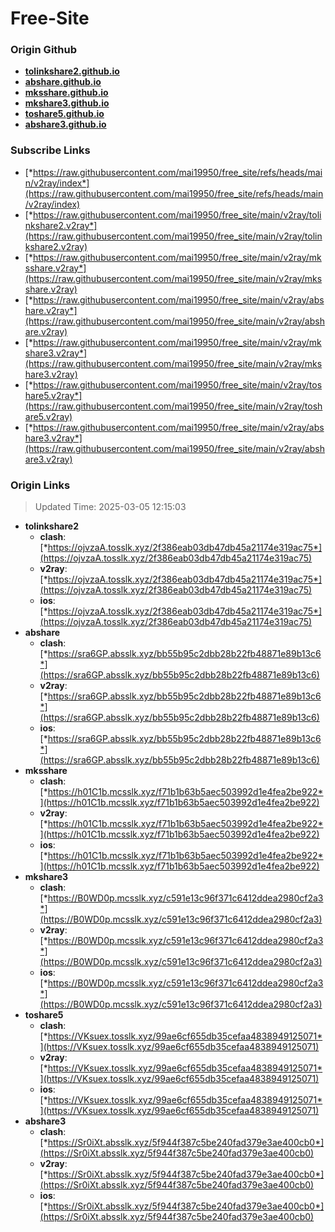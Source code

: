 # Free-Site

### Origin Github

- [**tolinkshare2.github.io**](https://github.com/tolinkshare2/tolinkshare2.github.io)
- [**abshare.github.io**](https://github.com/abshare/abshare.github.io)
- [**mksshare.github.io**](https://github.com/mksshare/mksshare.github.io)
- [**mkshare3.github.io**](https://github.com/mkshare3/mkshare3.github.io)
- [**toshare5.github.io**](https://github.com/toshare5/toshare5.github.io)
- [**abshare3.github.io**](https://github.com/abshare3/abshare3.github.io)

### Subscribe Links

- [*https://raw.githubusercontent.com/mai19950/free_site/refs/heads/main/v2ray/index*](https://raw.githubusercontent.com/mai19950/free_site/refs/heads/main/v2ray/index)
- [*https://raw.githubusercontent.com/mai19950/free_site/main/v2ray/tolinkshare2.v2ray*](https://raw.githubusercontent.com/mai19950/free_site/main/v2ray/tolinkshare2.v2ray)
- [*https://raw.githubusercontent.com/mai19950/free_site/main/v2ray/mksshare.v2ray*](https://raw.githubusercontent.com/mai19950/free_site/main/v2ray/mksshare.v2ray)
- [*https://raw.githubusercontent.com/mai19950/free_site/main/v2ray/abshare.v2ray*](https://raw.githubusercontent.com/mai19950/free_site/main/v2ray/abshare.v2ray)
- [*https://raw.githubusercontent.com/mai19950/free_site/main/v2ray/mkshare3.v2ray*](https://raw.githubusercontent.com/mai19950/free_site/main/v2ray/mkshare3.v2ray)
- [*https://raw.githubusercontent.com/mai19950/free_site/main/v2ray/toshare5.v2ray*](https://raw.githubusercontent.com/mai19950/free_site/main/v2ray/toshare5.v2ray)
- [*https://raw.githubusercontent.com/mai19950/free_site/main/v2ray/abshare3.v2ray*](https://raw.githubusercontent.com/mai19950/free_site/main/v2ray/abshare3.v2ray)

### Origin Links

> Updated Time: 2025-03-05 12:15:03

- **tolinkshare2**
  - **clash**: [*https://ojvzaA.tosslk.xyz/2f386eab03db47db45a21174e319ac75*](https://ojvzaA.tosslk.xyz/2f386eab03db47db45a21174e319ac75)
  - **v2ray**: [*https://ojvzaA.tosslk.xyz/2f386eab03db47db45a21174e319ac75*](https://ojvzaA.tosslk.xyz/2f386eab03db47db45a21174e319ac75)
  - **ios**: [*https://ojvzaA.tosslk.xyz/2f386eab03db47db45a21174e319ac75*](https://ojvzaA.tosslk.xyz/2f386eab03db47db45a21174e319ac75)
- **abshare**
  - **clash**: [*https://sra6GP.absslk.xyz/bb55b95c2dbb28b22fb48871e89b13c6*](https://sra6GP.absslk.xyz/bb55b95c2dbb28b22fb48871e89b13c6)
  - **v2ray**: [*https://sra6GP.absslk.xyz/bb55b95c2dbb28b22fb48871e89b13c6*](https://sra6GP.absslk.xyz/bb55b95c2dbb28b22fb48871e89b13c6)
  - **ios**: [*https://sra6GP.absslk.xyz/bb55b95c2dbb28b22fb48871e89b13c6*](https://sra6GP.absslk.xyz/bb55b95c2dbb28b22fb48871e89b13c6)
- **mksshare**
  - **clash**: [*https://h01C1b.mcsslk.xyz/f71b1b63b5aec503992d1e4fea2be922*](https://h01C1b.mcsslk.xyz/f71b1b63b5aec503992d1e4fea2be922)
  - **v2ray**: [*https://h01C1b.mcsslk.xyz/f71b1b63b5aec503992d1e4fea2be922*](https://h01C1b.mcsslk.xyz/f71b1b63b5aec503992d1e4fea2be922)
  - **ios**: [*https://h01C1b.mcsslk.xyz/f71b1b63b5aec503992d1e4fea2be922*](https://h01C1b.mcsslk.xyz/f71b1b63b5aec503992d1e4fea2be922)
- **mkshare3**
  - **clash**: [*https://B0WD0p.mcsslk.xyz/c591e13c96f371c6412ddea2980cf2a3*](https://B0WD0p.mcsslk.xyz/c591e13c96f371c6412ddea2980cf2a3)
  - **v2ray**: [*https://B0WD0p.mcsslk.xyz/c591e13c96f371c6412ddea2980cf2a3*](https://B0WD0p.mcsslk.xyz/c591e13c96f371c6412ddea2980cf2a3)
  - **ios**: [*https://B0WD0p.mcsslk.xyz/c591e13c96f371c6412ddea2980cf2a3*](https://B0WD0p.mcsslk.xyz/c591e13c96f371c6412ddea2980cf2a3)
- **toshare5**
  - **clash**: [*https://VKsuex.tosslk.xyz/99ae6cf655db35cefaa4838949125071*](https://VKsuex.tosslk.xyz/99ae6cf655db35cefaa4838949125071)
  - **v2ray**: [*https://VKsuex.tosslk.xyz/99ae6cf655db35cefaa4838949125071*](https://VKsuex.tosslk.xyz/99ae6cf655db35cefaa4838949125071)
  - **ios**: [*https://VKsuex.tosslk.xyz/99ae6cf655db35cefaa4838949125071*](https://VKsuex.tosslk.xyz/99ae6cf655db35cefaa4838949125071)
- **abshare3**
  - **clash**: [*https://Sr0iXt.absslk.xyz/5f944f387c5be240fad379e3ae400cb0*](https://Sr0iXt.absslk.xyz/5f944f387c5be240fad379e3ae400cb0)
  - **v2ray**: [*https://Sr0iXt.absslk.xyz/5f944f387c5be240fad379e3ae400cb0*](https://Sr0iXt.absslk.xyz/5f944f387c5be240fad379e3ae400cb0)
  - **ios**: [*https://Sr0iXt.absslk.xyz/5f944f387c5be240fad379e3ae400cb0*](https://Sr0iXt.absslk.xyz/5f944f387c5be240fad379e3ae400cb0)
